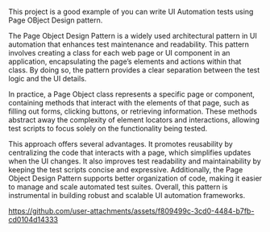 This project is a good example of you can write UI Automation tests using Page OBject Design pattern.

The Page Object Design Pattern is a widely used architectural pattern in UI automation that enhances test maintenance and readability. This pattern involves creating a class for each web page or UI component in an application, encapsulating the page’s elements and actions within that class. By doing so, the pattern provides a clear separation between the test logic and the UI details.

In practice, a Page Object class represents a specific page or component, containing methods that interact with the elements of that page, such as filling out forms, clicking buttons, or retrieving information. These methods abstract away the complexity of element locators and interactions, allowing test scripts to focus solely on the functionality being tested.

This approach offers several advantages. It promotes reusability by centralizing the code that interacts with a page, which simplifies updates when the UI changes. It also improves test readability and maintainability by keeping the test scripts concise and expressive. Additionally, the Page Object Design Pattern supports better organization of code, making it easier to manage and scale automated test suites. Overall, this pattern is instrumental in building robust and scalable UI automation frameworks.




https://github.com/user-attachments/assets/f809499c-3cd0-4484-b7fb-cd0104d14333

